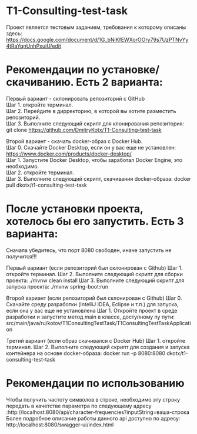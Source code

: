 # T1-Consulting-test-task

Проект является тестовым заданием, требования к которому описаны здесь: https://docs.google.com/document/d/1G_bNiKfEWXorOOry79s7UzPTNvYy4tRaYqnUnhPxuiU/edit

# Рекомендации по установке/скачиванию. Есть 2 варианта:  
Первый вариант - склонировать репозиторий с GitHub  
Шаг 1. откройте терминал.  
Шаг 2. Перейдите в дирректорию, в которой вы хотите разместить репозиторий.  
Шаг 3. Выполните следующий скрипт для клонирования репозитория: git clone https://github.com/DmitryKotx/T1-Consulting-test-task

Второй вариант - скачать docker-образ с Docker Hub.  
Шаг 0. Скачайте Docker Desktop, если он у вас еще не установлен: https://www.docker.com/products/docker-desktop/  
Шаг 1. Запустите Docker Desktop, чтобы заработал Docker Engine, это необходимо.  
Шаг 2. откройте терминал.  
Шаг 3. Выполните следующий скрипт, скачивания docker-образа: docker pull dkotx/t1-consulting-test-task  

# После установки проекта, хотелось бы его запустить. Есть 3 варианта:

Сначала убедитесь, что порт 8080 свободен, иначе запустить не получится!!!

Первый вариант (если репозиторий был склонирован с Github)
Шаг 1. откройте терминал.
Шаг 2. Выполните следующий скрипт для сборки проекта: ./mvnw clean install
Шаг 3. Выполните следующий скрипт для запуска проекта: ./mvnw spring-boot:run

Второй вариант (если репозиторий был склонирован с Github)
Шаг 0. Скачайте среду разработки (IntelliJ IDEA, Eclipse и т.п.) для запуска, если она у вас еще не установлена
Шаг 1. Откройте проект в среде разработки и запустите метод main в классе, доступному пу пути: src/main/java/ru/kotov/T1ConsultingTestTask/T1ConsultingTestTaskApplication 

Третий вариант (если образ скачивался с Docker Hub)
Шаг 1. откройте терминал.
Шаг 2. Выполните следующий скрипт для создания и запуска контейнера на основе docker-образа: docker run -p 8080:8080 dkotx/t1-consulting-test-task

# Рекомендации по использованию
Чтобы получить частоту символов в строке, необходимо эту строку передать в качетстве параметра
по следующему адресу :http://localhost:8080/api/character-frequencies?inputString=ваша-строка
Более подробное описание работы данного api доступно по адресу: http://localhost:8080/swagger-ui/index.html
